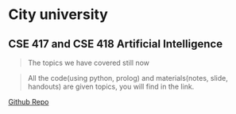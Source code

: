 # City university

## CSE 417 and CSE 418 Artificial Intelligence

> The topics we have covered still now


> All the code(using python, prolog) and materials(notes, slide, handouts) are given topics, you will find in the link.

[Github Repo](https://github.com/suptaphilip/CityUniversity-AI)
